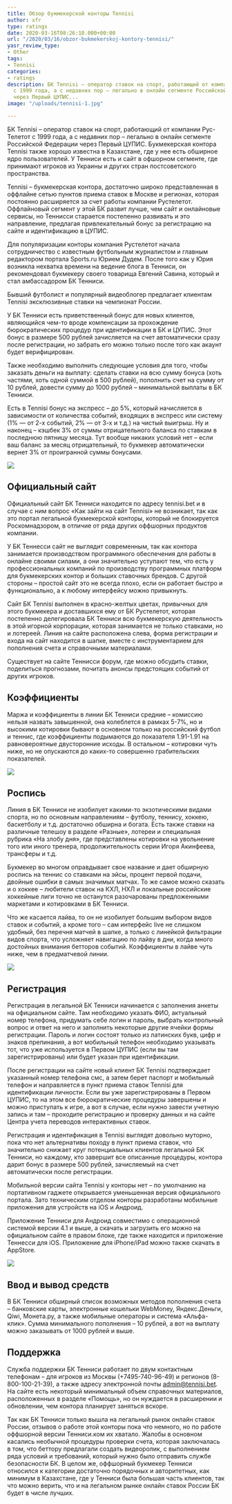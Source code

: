 ```yaml
---
title: Обзор букмекерской конторы Tennisi
author: xfr
type: ratings
date: 2020-03-16T08:26:10.000+00:00
url: "/2020/03/16/obzor-bukmekerskoj-kontory-tennisi/"
yasr_review_type:
- Other
tags:
- Tennisi
categories:
- ratings
description: БК Tennisi – оператор ставок на спорт, работающий от компании Рус-Телетот
  с 1999 года, а с недавних пор – легально в онлайн сегменте Российской Федерации
  через Первый ЦУПИС...
image: "/uploads/tennisi-1.jpg"

---
```

БК Tennisi – оператор ставок на спорт, работающий от компании Рус-Телетот с 1999 года, а с недавних пор – легально в онлайн сегменте Российской Федерации через Первый ЦУПИС. Букмекерская контора Tennisi также хорошо известна в Казахстане, где у нее есть обширное ядро пользователей. У Тенниси есть и сайт в офшорном сегменте, где принимают игроков из Украины и других стран постсоветского пространства.

Tennisi – букмекерская контора, достаточно широко представленная в оффлайне сетью пунктов приема ставок в Москве и регионах, которая постоянно расширяется за счет работы компании Рустелетот. Оффлайновый сегмент у этой БК развит лучше, чем сайт и онлайновые сервисы, но Теннисси старается постепенно развивать и это направление, предлагая привлекательный бонус за регистрацию на сайте и идентификацию в ЦУПИС.

Для популяризации конторы компания Рустелетот начала сотрудничество с известным футбольным журналистом и главным редактором портала Sports.ru Юрием Дудем. После того как у Юрия возникла нехватка времени на ведение блога в Тенниси, он рекомендовал букмекеру своего товарища Евгений Савина, который и стал амбассадором БК Тенниси.

Бывший футболист и популярный видеоблогер предлагает клиентам Tennisi эксклюзивные ставки на чемпионат России.

У БК Тенниси есть приветственный бонус для новых клиентов, являющийся чем-то вроде компенсации за прохождение бюрократических процедур при идентификации в БК и ЦУПИС. Этот бонус в размере 500 рублей зачисляется на счет автоматически сразу после регистрации, но забрать его можно только после того как акаунт будет верифицирован.

Также необходимо выполнить следующие условия для того, чтобы заказать деньги на выплату: сделать ставки на всю сумму бонуса (хоть частями, хоть одной суммой в 500 рублей), пополнить счет на сумму от 10 рублей, довести сумму до 1000 рублей – минимальной выплаты в БК Тенниси.

Есть в Tennisi бонус на экспресс – до 5%, который начисляется в зависимости от количества событий, входящих в экспресс или систему (1% — от 2-х событий, 2% — от 3-х и т.д.) на чистый выигрыш. Ну и наконец – кэшбек 3% от суммы отрицательного баланса по ставкам в последнюю пятницу месяца. Тут вообще никаких условий нет – если ваш баланс за месяц отрицательный, то букмекер автоматически вернет 3% от проигранной суммы бонусами.

![](/uploads/tennisi-2.jpg)

## Официальный сайт

Официальный сайт БК Тенниси находится по адресу tennisi.bet и в случае с ним вопрос «Как зайти на сайт Tennisi» не возникает, так как это портал легальной букмекерской конторы, который не блокируется Роскомнадзором, в отличие от ряда других оффшорных продуктов компании.

У БК Теннесси сайт не выглядит современным, так как контора занимается производством программного обеспечения для работы в онлайне своими силами, а они значительно уступают тем, что есть у профессиональных компаний по производству программных платформ для букмекерских контор и больших ставочных брендов. С другой стороны – простой сайт это не всегда плохо, если он работает быстро и функционально, а к любому интерфейсу можно привыкнуть.

Сайт БК Tennisi выполнен в красно-желтых цветах, привычных для этого букмекера и доставшихся ему от БК Рустелетот, которая постепенно делегировала БК Тенниси всю букмекерскую деятельность в этой игорной корпорации, которая занимается не только ставками, но и лотереей. Линия на сайте расположена слева, форма регистрации и входа на сайт находится в шапке, вместе с инструментарием для пополнения счета и справочными материалами.

Существует на сайте Теннисси форум, где можно обсудить ставки, поделиться прогнозами, почитать анонсы предстоящих событий от других игроков.

## Коэффициенты

Маржа и коэффициенты в линии БК Тенниси средние – комиссию нельзя назвать завышенной, она колеблется в рамках 5-7%, но и высокими котировки бывают в основном только на российский футбол и теннис, где коэффициенты подымаются до показателя 1.91-1.91 на равновероятные двусторонние исходы. В остальном – котировки чуть ниже, но не опускаются до каких-то совершенно грабительских показателей.

![](/uploads/tennisi-3.jpg)

## Роспись

Линия в БК Тенниси не изобилует какими-то экзотическими видами спорта, но по основным направлениям – футболу, теннису, хоккею, баскетболу и т.д. достаточно обширна и богата. Есть также ставки на различные телешоу в разделе «Разные», лотереи и специальная рубрика «На злобу дня», где представлены котировки на увольнение того или иного тренера, продолжительность серии Игоря Акинфеева, трансферы и т.д.

Букмекер во многом оправдывает свое название и дает обширную роспись на теннис со ставками на эйсы, процент первой подачи, двойные ошибки в самых значимых матчах. То же самое можно сказать и о хоккее – любители ставок на КХЛ, НХЛ и локальные российские хоккейные лиги точно не останутся разочарованы предложенными маркетами и котировками в БК Тенниси.

Что же касается лайва, то он не изобилует большим выбором видов ставок и событий, а кроме того – сам интерфейс live не слишком удобный, без перечня матчей в шапке, а только с линейкой фильтрации видов спорта, что усложняет навигацию по лайву в дни, когда много достойных внимания бетторов событий. Коэффициенты в лайве чуть ниже, чем в предматчевой линии.

![](/uploads/tennisi-4.jpg)

## Регистрация

Регистрация в легальной БК Тенниси начинается с заполнения анкеты на официальном сайте. Там необходимо указать ФИО, актуальный номер телефона, придумать себе логин и пароль, выбрать контрольный вопрос и ответ на него и заполнить некоторые другие ячейки формы регистрации. Пароль и логин состоят только из латинских букв, цифр и знаков препинания, а вот мобильный телефон необходимо указывать тот, что уже используется в Первом ЦУПИС (если вы там зарегистрированы) или будет указан при идентификации.

После регистрации на сайте новый клиент БК Tennisi подтверждает указанный номер телефона смс, а затем берет паспорт и мобильный телефон и направляется в пункт приема ставок Tennisi для идентификации личности. Если вы уже зарегистрированы в Первом ЦУПИС, то на этом все бюрократические процедуры завершены и можно приступать к игре, а вот в случае, если нужно завести учетную запись и там – проходите регистрацию и проверку данных и на сайте Центра учета переводов интерактивных ставок.

Регистрация и идентификация в Tennisi выглядят довольно муторно, пока что нет альтернативы походу в пункт приема ставок, что значительно снижает круг потенциальных клиентов легальной БК Тенниси, но каждому, кто завершит все описанные процедуры, контора дарит бонус в размере 500 рублей, зачисляемый на счет автоматически после регистрации.

Мобильной версии сайта Tennisi у конторы нет – по умолчанию на портативном гаджете открывается уменьшенная версия официального портала. Зато техническим отделом конторы разработаны мобильные приложения для устройств на iOS и Андроид.

Приложение Тенниси для Андроид совместимо с операционной системой версии 4.1 и выше, а скачать и загрузить его можно на официальном сайте в правом блоке, где также находится и приложение Теннесси для iOS. Приложение для iPhone/iPad можно также скачать в AppStore.

![](/uploads/tennisi-5.jpg)

## Ввод и вывод средств

В БК Тенниси обширный список возможных методов пополнения счета – банковские карты, электронные кошельки WebMoney, Яндекс.Деньги, Qiwi, Монета.ру, а также мобильные операторы и система «Альфа-клик». Сумма минимального пополнения – 10 рублей, а вот на выплату можно заказывать от 1000 рублей и выше.

## Поддержка

Служба поддержки БК Тенниси работает по двум контактным телефонам – для игроков из Москвы (+7495-740-96-49) и регионов (8-800-100-21-39), а также адресу электронной почты admin@tennisi.bet. На сайте есть некоторый минимальный объем справочных материалов, расположенных в разделе «Помощь», но он нуждается в расширении и обновлении, чем контора планирует заняться вскоре.

Так как БК Тенниси только вышла на легальный рынок онлайн ставок России, отзывов о работе этой конторы пока что немного, но по работе оффшорной версии Тенниси.ком их хватало. Жалобы в основном касались необычной процедуры проверки счета, которая заключалась в том, что беттору предлагали создать видеоролик, с выполнением ряда условий и требований, который нужно было отправить службе безопасности БК. В целом же, оффшорный букмекер Тенниси относился к категории достаточно порядочных и авторитетных, как минимум в Казахстане, где у Тенниси была большая часть клиентов, так что можно верить, что и на легальном рынке онлайн ставок России БК будет в числе лучших.
